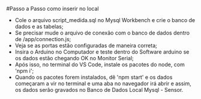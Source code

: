 #Passo a Passo como inserir no local

- Cole o arquivo script_medida.sql no Mysql Workbench e crie o banco de dados e as tabelas;
- Se precisar mude o arquivo de conexão com o banco de dados dentro de /app/connection.js;
- Veja se as portas estão configuradas de maneira correta;
- Insira o Arduino no Computador e teste dentro do Software arduino se os dados estão chegando OK no Monitor Serial;
- Após isso, no terminal do VS Code, instale os pacotes do node, com 'npm i';
- Quando os pacotes forem instalados, dê 'npm start' e os dados começaram a vir no terminal e uma aba no navegador irá abrir e assim, os dados serão gravados no Banco de Dados Local Mysql - Sensor.


